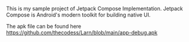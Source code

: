 This is my sample project of Jetpack Compose Implementation. Jetpack Compose is Android's modern toolkit for building native UI.

The apk file can be found here https://github.com/thecodess/Larn/blob/main/app-debug.apk
